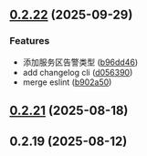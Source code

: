 ## [0.2.22](https://github.com/Lollipope/alarm-helper/compare/v0.2.21...v0.2.22) (2025-09-29)


### Features

* 添加服务区告警类型 ([b96dd46](https://github.com/Lollipope/alarm-helper/commit/b96dd46ebd4ab04925174d4606dc47dab32af4fc))
* add changelog cli ([d056390](https://github.com/Lollipope/alarm-helper/commit/d0563900bb9427517ac169be483034a3e0fe1051))
* merge eslint ([b902a50](https://github.com/Lollipope/alarm-helper/commit/b902a50791b119937a5d67bec00e3679448acf69))



## [0.2.21](https://github.com/Lollipope/alarm-helper/compare/v0.2.19...v0.2.21) (2025-08-18)



## 0.2.19 (2025-08-12)



